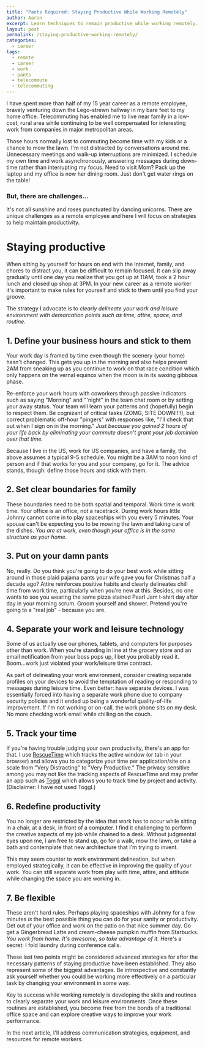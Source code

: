 ```yaml
---
title: "Pants Required: Staying Productive While Working Remotely"
author: Aaron
excerpt: Learn techniques to remain productive while working remotely.
layout: post
permalink: /staying-productive-working-remotely/
categories:
  - career
tags:
  - remote
  - career
  - work
  - pants
  - telecommute
  - telecommuting
---
```


I have spent more than half of my 15 year career as a remote employee,
bravely venturing down the Lego-strewn hallway in my bare feet to my
home office.  Telecommuting has enabled me to live near family in a low-cost,
rural area while continuing to be well compensated for
interesting work from companies in major metropolitan areas.

Those hours normally lost to commuting become time with my kids
or a chance to mow the lawn.  I'm not distracted by conversations around me.
Unnecessary meetings and walk-up interruptions
are minimized. I schedule my own time and work asynchronously, answering
messages during down-time rather than interrupting my focus.
Need to visit Mom? Pack up the laptop and my office is now her dining room.  Just
don't get water rings on the table!

### But, there are challenges...

It's not all sunshine and roses punctuated by dancing unicorns. There are
unique challenges as a remote employee and here I will focus on strategies
to help maintain productivity.

# Staying productive

When sitting by yourself for hours on end with the Internet, family, and
chores to distract you, it can be difficult to remain focused. It can
slip away gradually until one day you realize that you got up at 11AM, took a
2 hour lunch and closed up shop at 3PM. In your new career as a remote worker
it's important to make rules for yourself and stick to them until you find
your groove.

The strategy I advocate is to *clearly delineate your
work and leisure environment with demarcation points such as time, attire,
space, and routine.*

## 1. Define your business hours and stick to them

Your work day is framed by time even though the scenery (your home)
hasn't changed. This gets you up in the morning and also helps prevent
2AM from sneaking up as you continue to work on that race condition which
only happens on the vernal equinox when the moon is in its waxing gibbous
phase.

Re-enforce your work hours with
coworkers through passive indicators such as saying "Morning" and "'night"
in the team chat room or by setting your away status.  Your team will
learn your patterns and (hopefully) begin to respect them.
Be cognizant of critical tasks (ZOMG, SITE DOWN!!!!), but correct
problematic off-hour "pingers"
with responses like, "I'll check that out when I sign on in the morning."
*Just because you gained 2 hours of your life back by eliminating
your commute doesn't grant your job dominion over that time.*

Because I live in the US, work for US companies, and have a family,
the above assumes a typical 9-5 schedule.  You might be a
3AM to noon kind of person and if that works for you and your company,
go for it.  The advice stands, though: define those hours and
stick with them.

## 2. Set clear boundaries for family

These boundaries need to be both spatial and temporal.
Work time is work time. Your office is an office, not a racetrack. During work hours
little Johnny cannot come in to play spaceships with you every 5 minutes. Your
spouse can't be expecting you to be mowing the lawn and taking care of the dishes. *You are
at work, even though your office is in the same structure as your home.*

## 3. Put on your damn pants

No, really. Do you think you're going to do your best work while
sitting around in those plaid pajama pants your wife gave you for Christmas half a decade ago?
Attire reinforces positive habits and clearly delineates chill time from work time,
particularly when you're new at this. Besides, no one wants to see you
wearing the same pizza stained Pearl Jam t-shirt day after day in your morning scrum.
Groom yourself and shower. Pretend you're going to a "real job" - because you are.

## 4. Separate your work and leisure technology

Some of us actually use our phones, tablets, and computers for purposes other than
work. When you're standing in line at the grocery store and an email notification
from your boss pops up, I bet you probably read it.  Boom...work just
violated your work/leisure time contract.

As part of delineating your work environment,
consider creating separate profiles on your devices to avoid the temptation
of reading or responding to messages during leisure time.
Even better: have separate devices. I was essentially forced into
having a separate work phone due to company security policies and it ended
up being a wonderful quality-of-life improvement.  If I'm not working or
on-call, the work phone sits on my desk.  No more checking work email while
chilling on the couch.

## 5. Track your time

If you're having trouble judging your own productivity, there's an
app for that.  I use [RescueTime](http://www.rescuetime.com) which tracks the active
window (or tab in your browser) and allows you to categorize your time per application/site
on a scale from "Very Distracting" to "Very Productive."
The privacy sensitive among you may not like the tracking
aspects of RescueTime and may prefer an app such as [Toggl](https://toggl.com/) which
allows you to track time by project and activity.  (Disclaimer: I have not used Toggl.)

## 6. Redefine productivity

You no longer are restricted by the idea that work has to occur while
sitting in a chair, at a desk, in front of a computer.  I find it challenging to perform the
creative aspects of my job while chained to a desk. Without judgmental eyes upon me,
I am free to stand up, go for a walk, mow the lawn, or take a bath and contemplate that new
architecture that I'm trying to invent.

This may seem counter to work environment delineation, but when employed
strategically, it can be effective in improving the quality of your work.
You can still separate work from play with time, attire, and attitude while
changing the space you are working in.

## 7. Be flexible

These aren't hard rules.  Perhaps playing spaceships with Johnny for a
few minutes *is* the best possible thing you can do for your sanity
or productivity. Get out of your office and work on the patio on that nice summer day.
Go get a Gingerbread Latte and cream-cheese pumpkin muffin from Starbucks.
*You work from home. It's awesome, so take advantage of it.*  Here's a secret: I fold
laundry during conference calls.

These last two points might be considered advanced strategies for
after the necessary patterns of staying productive have
been established. They also represent some of the biggest advantages.
Be introspective and constantly ask yourself whether you could be working
more effectively on a particular task by changing your environment in some way.

Key to success while working remotely is developing the skills
and routines to clearly separate your work and leisure environments. Once these
routines are established, you become free from the bonds of a traditional office
space and can explore creative ways to improve your work performance.

In the next article, I'll address communication strategies, equipment,
and resources for remote workers.
